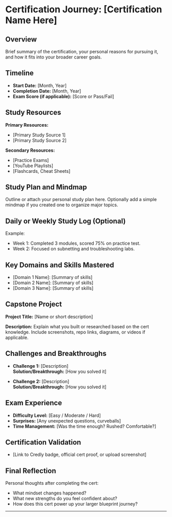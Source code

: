 # Certification Journey: [Certification Name Here]

## Overview
Brief summary of the certification, your personal reasons for pursuing it, and how it fits into your broader career goals.

## Timeline
- **Start Date:** [Month, Year]
- **Completion Date:** [Month, Year]
- **Exam Score (if applicable):** [Score or Pass/Fail]

## Study Resources
**Primary Resources:**
- [Primary Study Source 1]
- [Primary Study Source 2]

**Secondary Resources:**
- [Practice Exams]
- [YouTube Playlists]
- [Flashcards, Cheat Sheets]

## Study Plan and Mindmap
Outline or attach your personal study plan here.
Optionally add a simple mindmap if you created one to organize major topics.

## Daily or Weekly Study Log (Optional)
Example:
- Week 1: Completed 3 modules, scored 75% on practice test.
- Week 2: Focused on subnetting and troubleshooting labs.

## Key Domains and Skills Mastered
- [Domain 1 Name]: [Summary of skills]
- [Domain 2 Name]: [Summary of skills]
- [Domain 3 Name]: [Summary of skills]

## Capstone Project
**Project Title:** [Name or short description]

**Description:**
Explain what you built or researched based on the cert knowledge.
Include screenshots, repo links, diagrams, or videos if applicable.

## Challenges and Breakthroughs
- **Challenge 1:** [Description]  
  **Solution/Breakthrough:** [How you solved it]

- **Challenge 2:** [Description]  
  **Solution/Breakthrough:** [How you solved it]

## Exam Experience
- **Difficulty Level:** [Easy / Moderate / Hard]
- **Surprises:** [Any unexpected questions, curveballs]
- **Time Management:** [Was the time enough? Rushed? Comfortable?]

## Certification Validation
- [Link to Credly badge, official cert proof, or upload screenshot]

## Final Reflection
Personal thoughts after completing the cert:
- What mindset changes happened?
- What new strengths do you feel confident about?
- How does this cert power up your larger blueprint journey?

---